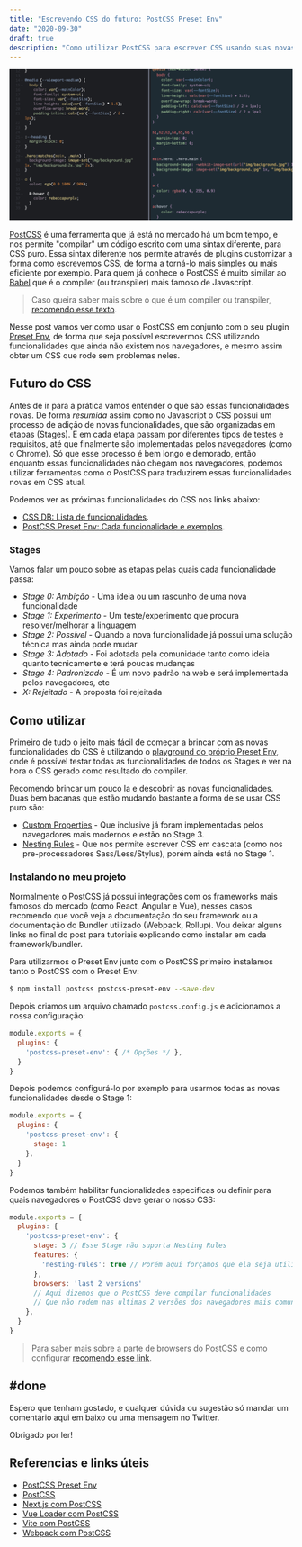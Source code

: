 ```yaml
---
title: "Escrevendo CSS do futuro: PostCSS Preset Env"
date: "2020-09-30"
draft: true
description: "Como utilizar PostCSS para escrever CSS usando suas novas funcionalidades nos navegadores atuais."
---
```


![Exemplo de resultado do PostCSS](./exemplo-postcss.png)

[PostCSS](https://postcss.org/) é uma ferramenta que já está no mercado há um bom tempo, e nos permite "compilar" um código escrito com uma sintax diferente, para CSS puro. Essa sintax diferente nos permite através de plugins customizar a forma como escrevemos CSS, de forma a torná-lo mais simples ou mais eficiente por exemplo. Para quem já conhece o PostCSS é muito similar ao [Babel](https://babeljs.io/) que é o compiler (ou transpiler) mais famoso de Javascript.

> Caso queira saber mais sobre o que é um compiler ou transpiler, [recomendo esse texto](https://www.stevefenton.co.uk/2012/11/compiling-vs-transpiling/).

Nesse post vamos ver como usar o PostCSS em conjunto com o seu plugin [Preset Env](https://preset-env.cssdb.org/), de forma que seja possível escrevermos CSS utilizando funcionalidades que ainda não existem nos navegadores, e mesmo assim obter um CSS que rode sem problemas neles.


## Futuro do CSS

Antes de ir para a prática vamos entender o que são essas funcionalidades novas. De forma *resumida* assim como no Javascript o CSS possui um processo de adição de novas funcionalidades, que são organizadas em etapas (Stages). E em cada etapa passam por diferentes tipos de testes e requisitos, até que finalmente são implementadas pelos navegadores (como o Chrome). Só que esse processo é bem longo e demorado, então enquanto essas funcionalidades não chegam nos navegadores, podemos utilizar ferramentas como o PostCSS para traduzirem essas funcionalidades novas em CSS atual.

Podemos ver as próximas funcionalidades do CSS nos links abaixo:

- [CSS DB: Lista de funcionalidades](https://cssdb.org/).
- [PostCSS Preset Env: Cada funcionalidade e exemplos](https://preset-env.cssdb.org/features).

### Stages

Vamos falar um pouco sobre as etapas pelas quais cada funcionalidade passa:

- *Stage 0: Ambição* - Uma ideia ou um rascunho de uma nova funcionalidade
- *Stage 1: Experimento* - Um teste/experimento que procura resolver/melhorar a linguagem
- *Stage 2: Possível* - Quando a nova funcionalidade já possui uma solução técnica mas ainda pode mudar
- *Stage 3: Adotado* - Foi adotada pela comunidade tanto como ideia quanto tecnicamente e terá poucas mudanças
- *Stage 4: Padronizado* - É um novo padrão na web e será implementada pelos navegadores, etc
- *X: Rejeitado* - A proposta foi rejeitada

## Como utilizar

Primeiro de tudo o jeito mais fácil de começar a brincar com as novas funcionalidades do CSS é utilizando o [playground do próprio Preset Env](https://preset-env.cssdb.org/playground), onde é possível testar todas as funcionalidades de todos os Stages e ver na hora o CSS gerado como resultado do compiler.

Recomendo brincar um pouco la e descobrir as novas funcionalidades. Duas bem bacanas que estão mudando bastante a forma de se usar CSS puro são:

- [Custom Properties](https://developer.mozilla.org/en-US/docs/Web/CSS/Using_CSS_custom_properties) - Que inclusive já foram implementadas pelos navegadores mais modernos e estão no Stage 3.
- [Nesting Rules](https://drafts.csswg.org/css-nesting/#:~:text=A%20style%20rule%20can%20be,compound%20selector%20of%20the%20selector.) - Que nos permite escrever CSS em cascata (como nos pre-processadores Sass/Less/Stylus), porém ainda está no Stage 1.

### Instalando no meu projeto

Normalmente o PostCSS já possui integrações com os frameworks mais famosos do mercado (como React, Angular e Vue), nesses casos recomendo que você veja a documentação do seu framework ou a documentação do Bundler utilizado (Webpack, Rollup). Vou deixar alguns links no final do post para tutoriais explicando como instalar em cada framework/bundler.

Para utilizarmos o Preset Env junto com o PostCSS primeiro instalamos tanto o PostCSS com o Preset Env:

```bash
$ npm install postcss postcss-preset-env --save-dev
```

Depois criamos um arquivo chamado `postcss.config.js` e adicionamos a nossa configuração:

```js
module.exports = {
  plugins: {
    'postcss-preset-env': { /* Opções */ },
  }
}
```

Depois podemos configurá-lo por exemplo para usarmos todas as novas funcionalidades desde o Stage 1:

```js
module.exports = {
  plugins: {
    'postcss-preset-env': {
      stage: 1
    },
  }
}
```

Podemos também habilitar funcionalidades especificas ou definir para quais navegadores o PostCSS deve gerar o nosso CSS:

```js
module.exports = {
  plugins: {
    'postcss-preset-env': {
      stage: 3 // Esse Stage não suporta Nesting Rules
      features: {
        'nesting-rules': true // Porém aqui forçamos que ela seja utilizada
      },
      browsers: 'last 2 versions' 
      // Aqui dizemos que o PostCSS deve compilar funcionalidades 
      // Que não rodem nas ultimas 2 versões dos navegadores mais comuns no mercado
    },
  }
}
```

> Para saber mais sobre a parte de browsers do PostCSS e como configurar [recomendo esse link](https://css-tricks.com/browserlist-good-idea/).

## #done

Espero que tenham gostado, e qualquer dúvida ou sugestão só mandar um comentário aqui em baixo ou uma mensagem no Twitter.

Obrigado por ler!

## Referencias e links úteis

- [PostCSS Preset Env](https://github.com/csstools/postcss-preset-env)
- [PostCSS](https://postcss.org/)
- [Next.js com PostCSS](https://nextjs.org/docs/advanced-features/customizing-postcss-config)
- [Vue Loader com PostCSS](https://vue-loader.vuejs.org/guide/pre-processors.html#postcss)
- [Vite com PostCSS](https://github.com/vitejs/vite#postcss)
- [Webpack com PostCSS](https://webpack.js.org/loaders/postcss-loader/)